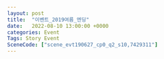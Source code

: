 ```yaml
---
layout: post
title:  "이벤트_2019여름_엔딩"
date:   2022-08-10 13:00:00 +0000
categories: Event
Tags: Story Event
SceneCode: ["scene_evt190627_cp0_q2_s10,7429311"]
---
```

